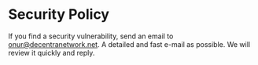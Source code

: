 # Security Policy

If you find a security vulnerability, send an email to onur@decentranetwork.net.
A detailed and fast e-mail as possible. We will review it quickly and reply.
